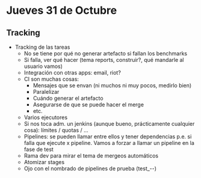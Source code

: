 # Jueves 31 de Octubre
## Tracking

- Tracking de las tareas
  - No se tiene por qué no generar artefacto si fallan los benchmarks
  - Si falla, ver qué hacer (tema reports, construir?, qué mandarle al usuario vamos)
  - Integración con otras apps: email, riot?
  - CI son muchas cosas:
    - Mensajes que se envan (ni muchos ni muy pocos, medirlo bien)
    - Paralelizar
    - Cuándo generar el artefacto
    - Asegurarse de que se puede hacer el merge
    - etc.
  - Varios ejecutores
  - Si nos toca adm. un jenkins (aunque bueno, prácticamente cualquier cosa): límites / quotas / ...
  - Pipelines: se pueden llamar entre ellos y tener dependencias p.e. si falla que ejecute x pipeline. Vamos a forzar a llamar un pipeline en la fase de test
  - Rama dev para mirar el tema de mergeos automáticos
  - Atomizar stages
  - Ojo con el nombrado de pipelines de prueba (test_--)
  
